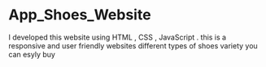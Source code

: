 # App_Shoes_Website
I developed this website using HTML , CSS , JavaScript . this is a responsive and user friendly websites different types of shoes variety you can esyly  buy 
